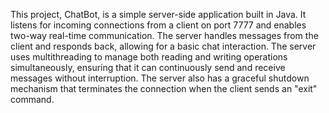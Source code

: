 This project, ChatBot, is a simple server-side application built in Java.
It listens for incoming connections from a client on port 7777 and enables two-way real-time communication.
The server handles messages from the client and responds back, allowing for a basic chat interaction.
The server uses multithreading to manage both reading and writing operations simultaneously,
ensuring that it can continuously send and receive messages without interruption.
The server also has a graceful shutdown mechanism that terminates the connection when the client sends an "exit" command.
